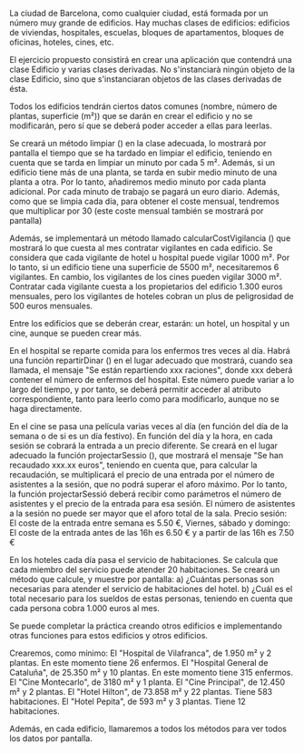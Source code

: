 La ciudad de Barcelona, ​​como cualquier ciudad, está formada por un número muy grande de edificios. Hay muchas clases de edificios: edificios de viviendas, hospitales, escuelas, bloques de apartamentos, bloques de oficinas, hoteles, cines, etc.
 
El ejercicio propuesto consistirá en crear una aplicación que contendrá una clase Edificio y varias clases derivadas. No s'instanciarà ningún objeto de la clase Edificio, sino que s'instanciaran objetos de las clases derivadas de ésta.
 
Todos los edificios tendrán ciertos datos comunes (nombre, número de plantas, superficie (m²)) que se darán en crear el edificio y no se modificarán, pero sí que se deberá poder acceder a ellas para leerlas.
 
Se creará un método limpiar () en la clase adecuada, lo mostrará por pantalla el tiempo que se ha tardado en limpiar el edificio, teniendo en cuenta que se tarda en limpiar un minuto por cada 5 m². Además, si un edificio tiene más de una planta, se tarda en subir medio minuto de una planta a otra. Por lo tanto, añadiremos medio minuto por cada planta adicional. Por cada minuto de trabajo se pagará un euro diario. Además, como que se limpia cada día, para obtener el coste mensual, tendremos que multiplicar por 30 (este coste mensual también se mostrará por pantalla)
 
Además, se implementará un método llamado calcularCostVigilancia () que mostrará lo que cuesta al mes contratar vigilantes en cada edificio. Se considera que cada vigilante de hotel u hospital puede vigilar 1000 m². Por lo tanto, si un edificio tiene una superficie de 5500 m², necesitaremos 6 vigilantes. En cambio, los vigilantes de los cines pueden vigilar 3000 m². Contratar cada vigilante cuesta a los propietarios del edificio 1.300 euros mensuales, pero los vigilantes de hoteles cobran un plus de peligrosidad de 500 euros mensuales.
 
Entre los edificios que se deberán crear, estarán: un hotel, un hospital y un cine, aunque se pueden crear más.
 
En el hospital se reparte comida para los enfermos tres veces al día. Habrá una función repartirDinar () en el lugar adecuado que mostrará, cuando sea llamada, el mensaje "Se están repartiendo xxx raciones", donde xxx deberá contener el número de enfermos del hospital. Este número puede variar a lo largo del tiempo, y por tanto, se deberá permitir acceder al atributo correspondiente, tanto para leerlo como para modificarlo, aunque no se haga directamente.

En el cine se pasa una película varias veces al día (en función del día de la semana o de si es un día festivo). En función del día y la hora, en cada sesión se cobrará la entrada a un precio diferente. Se creará en el lugar adecuado la función projectarSessio (), que mostrará el mensaje "Se han recaudado xxx.xx euros", teniendo en cuenta que, para calcular la recaudación, se multiplicará el precio de una entrada por el número de asistentes a la sesión, que no podrá superar el aforo máximo. Por lo tanto, la función projectarSessió deberá recibir como parámetros el número de asistentes y el precio de la entrada para esa sesión. El número de asistentes a la sesión no puede ser mayor que el aforo total de la sala.
Precio sesión: El coste de la entrada entre semana es 5.50 €, Viernes, sábado y domingo: El coste de la entrada antes de las 16h es 6.50 € y a partir de las 16h es 7.50 €

En los hoteles cada día pasa el servicio de habitaciones. Se calcula que cada miembro del servicio puede atender 20 habitaciones. Se creará un método que calcule, y muestre por pantalla: a) ¿Cuántas personas son necesarias para atender el servicio de habitaciones del hotel. b) ¿Cuál es el total necesario para los sueldos de estas personas, teniendo en cuenta que cada persona cobra 1.000 euros al mes.
 
Se puede completar la práctica creando otros edificios e implementando otras funciones para estos edificios y otros edificios.
 
Crearemos, como mínimo: El "Hospital de Vilafranca", de 1.950 m² y 2 plantas. En este momento tiene 26 enfermos. El "Hospital General de Cataluña", de 25.350 m² y 10 plantas. En este momento tiene 315 enfermos. El "Cine Montecarlo", de 3180 m² y 1 planta. El "Cine Principal", de 12.450 m² y 2 plantas. El "Hotel Hilton", de 73.858 m² y 22 plantas. Tiene 583 habitaciones. El "Hotel Pepita", de 593 m² y 3 plantas. Tiene 12 habitaciones.
 
Además, en cada edificio, llamaremos a todos los métodos para ver todos los datos por pantalla.